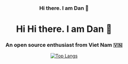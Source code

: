 ### <div align="center"> Hi there. I am Dan 👋 </div>
<!--
**ngcdan/ngcdan** is a ✨ _special_ ✨ repository because its `README.md` (this file) appears on your GitHub profile.

Here are some ideas to get you started:

- 🔭 I’m currently working on ...
- 🌱 I’m currently learning ...
- 👯 I’m looking to collaborate on ...
- 🤔 I’m looking for help with ...
- 💬 Ask me about ...
- 📫 How to reach me: ...
- 😄 Pronouns: ...
- ⚡ Fun fact: ...
-->


<h1 align="center">Hi Hi there. I am Dan 👋 </h1>
<h3 align="center">An open source enthusiast from Viet Nam 🇻🇳 </h3>
<p align="center"><a href="https://github.com/ngcdan?tab=repositories"><img align="center" src="https://readme.ngcdan.dev/api/top-langs/?username=ngcdan&theme=github_dark&title_color=6cb6eb&text_color=c5cdd9&icon_color=d38aea&bg_color=333644&hide=html&layout=compact&hide_border=true&border_radius=10" alt="Top Langs" /></a></p>
